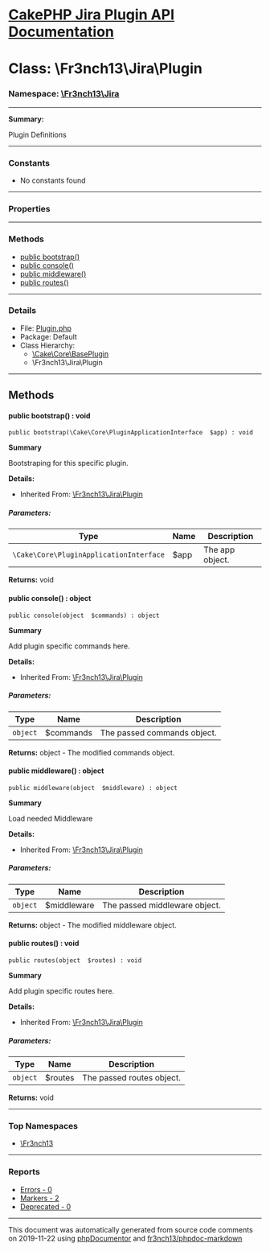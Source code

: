 # [CakePHP Jira Plugin API Documentation](../home.md)

# Class: \Fr3nch13\Jira\Plugin
### Namespace: [\Fr3nch13\Jira](../namespaces/Fr3nch13.Jira.md)
---
**Summary:**

Plugin Definitions

---
### Constants
* No constants found
---
### Properties
---
### Methods
* [public bootstrap()](../classes/Fr3nch13.Jira.Plugin.md#method_bootstrap)
* [public console()](../classes/Fr3nch13.Jira.Plugin.md#method_console)
* [public middleware()](../classes/Fr3nch13.Jira.Plugin.md#method_middleware)
* [public routes()](../classes/Fr3nch13.Jira.Plugin.md#method_routes)
---
### Details
* File: [Plugin.php](../files/Plugin.md)
* Package: Default
* Class Hierarchy: 
  * [\Cake\Core\BasePlugin]()
  * \Fr3nch13\Jira\Plugin

---
## Methods
<a name="method_bootstrap" class="anchor"></a>
#### public bootstrap() : void

```
public bootstrap(\Cake\Core\PluginApplicationInterface  $app) : void
```

**Summary**

Bootstraping for this specific plugin.

**Details:**
* Inherited From: [\Fr3nch13\Jira\Plugin](../classes/Fr3nch13.Jira.Plugin.md)
##### Parameters:
| Type | Name | Description |
| ---- | ---- | ----------- |
| <code>\Cake\Core\PluginApplicationInterface</code> | $app  | The app object. |

**Returns:** void


<a name="method_console" class="anchor"></a>
#### public console() : object

```
public console(object  $commands) : object
```

**Summary**

Add plugin specific commands here.

**Details:**
* Inherited From: [\Fr3nch13\Jira\Plugin](../classes/Fr3nch13.Jira.Plugin.md)
##### Parameters:
| Type | Name | Description |
| ---- | ---- | ----------- |
| <code>object</code> | $commands  | The passed commands object. |

**Returns:** object - The modified commands object.


<a name="method_middleware" class="anchor"></a>
#### public middleware() : object

```
public middleware(object  $middleware) : object
```

**Summary**

Load needed Middleware

**Details:**
* Inherited From: [\Fr3nch13\Jira\Plugin](../classes/Fr3nch13.Jira.Plugin.md)
##### Parameters:
| Type | Name | Description |
| ---- | ---- | ----------- |
| <code>object</code> | $middleware  | The passed middleware object. |

**Returns:** object - The modified middleware object.


<a name="method_routes" class="anchor"></a>
#### public routes() : void

```
public routes(object  $routes) : void
```

**Summary**

Add plugin specific routes here.

**Details:**
* Inherited From: [\Fr3nch13\Jira\Plugin](../classes/Fr3nch13.Jira.Plugin.md)
##### Parameters:
| Type | Name | Description |
| ---- | ---- | ----------- |
| <code>object</code> | $routes  | The passed routes object. |

**Returns:** void



---

### Top Namespaces

* [\Fr3nch13](../namespaces/Fr3nch13.html.md)

---

### Reports
* [Errors - 0](../reports/errors.md)
* [Markers - 2](../reports/markers.md)
* [Deprecated - 0](../reports/deprecated.md)

---

This document was automatically generated from source code comments on 2019-11-22 using [phpDocumentor](http://www.phpdoc.org/) and [fr3nch13/phpdoc-markdown](https://github.com/fr3nch13/phpdoc-markdown)
